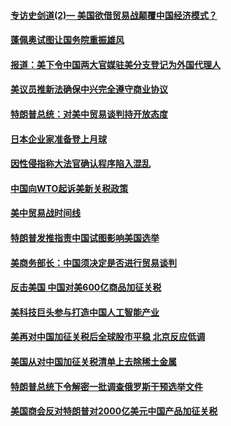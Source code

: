 #### [专访史剑道(2)— 美国欲借贸易战颠覆中国经济模式？](../pages/zg_yre_rvq/4577242.md) 

#### [蓬佩奥试图让国务院重振雄风](../pages/zg_yre_rvq/4577187.md) 

#### [报道：美下令中国两大官媒驻美分支登记为外国代理人](../pages/zg_yre_rvq/4577151.md) 

#### [美议员推新法确保中兴完全遵守商业协议 ](../pages/zg_yre_rvq/4576974.md) 

#### [特朗普总统：对美中贸易谈判持开放态度](../pages/zg_yre_rvq/4576916.md) 

#### [日本企业家准备登上月球](../pages/zg_yre_rvq/4576878.md) 

#### [因性侵指称大法官确认程序陷入混乱](../pages/zg_yre_rvq/4576839.md) 

#### [中国向WTO起诉美新关税政策](../pages/zg_yre_rvq/4576818.md) 

#### [美中贸易战时间线](../pages/zg_yre_rvq/4576723.md) 

#### [特朗普发推指责中国试图影响美国选举](../pages/zg_yre_rvq/4576592.md) 

#### [美商务部长：中国须决定是否进行贸易谈判](../pages/zg_yre_rvq/4576486.md) 

#### [反击美国  中国对美600亿商品加征关税](../pages/zg_yre_rvq/4576450.md) 

#### [美科技巨头参与打造中国人工智能产业](../pages/zg_yre_rvq/4576425.md) 

#### [美再对中国加征关税后全球股市平稳 北京反应低调](../pages/zg_yre_rvq/4576282.md) 

#### [美国从对中国加征关税清单上去除稀土金属](../pages/zg_yre_rvq/4576216.md) 

#### [特朗普总统下令解密一批调查俄罗斯干预选举文件](../pages/zg_yre_rvq/4576100.md) 

#### [美国商会反对特朗普对2000亿美元中国产品加征关税](../pages/zg_yre_rvq/4576094.md) 

